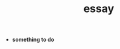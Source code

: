﻿---
layout: page
title: essay
permalink: /essay/
header-img: "img/home.jpg"
---




- **something to do**




